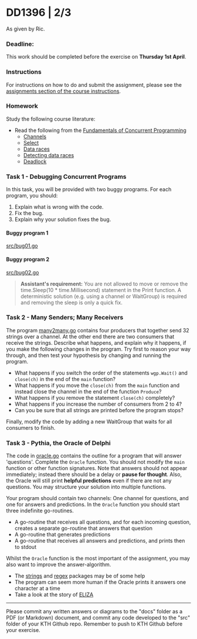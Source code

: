 # DD1396 | 2/3
As given by Ric.

### Deadline:
This work should be completed before the exercise on **Thursday 1st April**.

### Instructions
For instructions on how to do and submit the assignment, please see
the
[assignments section of the course instructions](https://gits-15.sys.kth.se/inda-20/course-instructions#assignments).

### Homework
Study the following course literature:

- Read the following from the [Fundamentals of Concurrent Programming](http://yourbasic.org/golang/concurrent-programming/)
  - [Channels](http://yourbasic.org/golang/channels-explained/)
  - [Select](http://yourbasic.org/golang/select-explained/)
  - [Data races](http://yourbasic.org/golang/data-races-explained/)
  - [Detecting data races](http://yourbasic.org/golang/detect-data-races/)
  - [Deadlock](http://yourbasic.org/golang/detect-deadlock/)

### Task 1 - Debugging Concurrent Programs
In this task, you will be provided with two buggy programs. For each program,
you should:

1. Explain what is wrong with the code.
2. Fix the bug.
3. Explain why your solution fixes the bug.

#### Buggy program 1
[src/bug01.go](src/bug01.go)

#### Buggy program 2
[src/bug02.go](src/bug02.go)

> **Assistant's requirement:** You are not allowed to move or remove the
> time.Sleep(10 * time.Millisecond) statement in the Print function. A
> deterministic solution (e.g. using a channel or WaitGroup) is required and
> removing the sleep is only a quick fix.

### Task 2 - Many Senders; Many Receivers
The program [many2many.go](src/many2many.go) contains four
producers that together send 32 strings over a channel. At the
other end there are two consumers that receive the strings.
Describe what happens, and explain why it happens, if you make the
following changes in the program. Try first to reason your way
through, and then test your hypothesis by changing and running the
program.

* What happens if you switch the order of the statements
  `wgp.Wait()` and `close(ch)` in the end of the `main` function?
* What happens if you move the `close(ch)` from the `main` function
  and instead close the channel in the end of the function
  `Produce`?
* What happens if you remove the statement `close(ch)` completely?
* What happens if you increase the number of consumers from 2 to 4?
* Can you be sure that all strings are printed before the program
  stops?

Finally, modify the code by adding a new WaitGroup that waits for
all consumers to finish.

### Task 3 - Pythia, the Oracle of Delphi

The code in [oracle.go](src/oracle.go) contains the outline for a
program that will answer 'questions'.  Complete the `Oracle`
function.  You should not modify the `main` function or other
function signatures. Note that answers should not appear
immediately; instead there should be a delay or **pause for
thought**.  Also, the Oracle will still print **helpful
predictions** even if there are not any questions.  You may
structure your solution into multiple functions.

Your program should contain two channels: One channel for questions,
and one for answers and predictions.  In the `Oracle` function you
should start three indefinite go-routines.

* A go-routine that receives all questions, and for each incoming
  question, creates a separate go-routine that answers that question
* A go-routine that generates predictions
* A go-routine that receives all answers and predictions, and prints
  then to stdout

Whilst the `Oracle` function is the most important of the
assignment, you may also want to improve the answer-algorithm.

* The [strings](https://golang.org/pkg/strings/) and
  [regex](https://golang.org/pkg/regexp/) packages may be of some
  help
* The program can seem more human if the Oracle prints it answers
  one character at a time
* Take a look at the story of
  [ELIZA](https://en.wikipedia.org/wiki/ELIZA)

---

Please commit any written answers or diagrams to the "docs" folder
as a PDF (or Markdown) document, and commit any code developed to
the "src" folder of your KTH Github repo. Remember to push to KTH
Github before your exercise.
